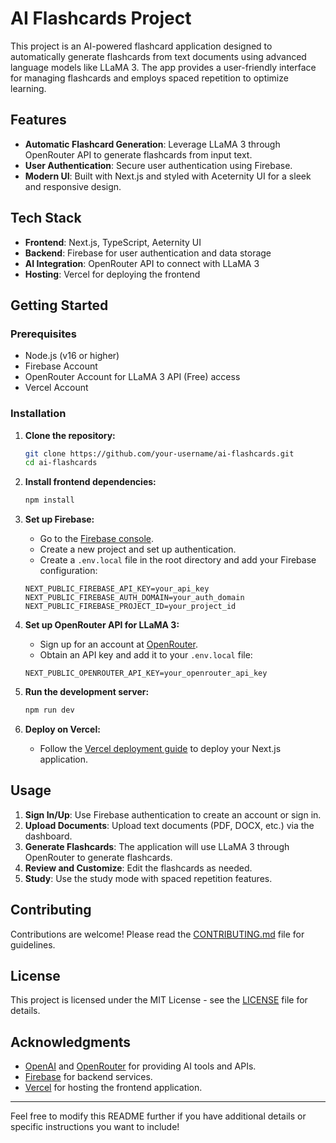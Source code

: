 # AI Flashcards Project

This project is an AI-powered flashcard application designed to automatically generate flashcards from text documents using advanced language models like LLaMA 3. The app provides a user-friendly interface for managing flashcards and employs spaced repetition to optimize learning.

## Features

- **Automatic Flashcard Generation**: Leverage LLaMA 3 through OpenRouter API to generate flashcards from input text.
- **User Authentication**: Secure user authentication using Firebase.
- **Modern UI**: Built with Next.js and styled with Aceternity UI for a sleek and responsive design.

## Tech Stack

- **Frontend**: Next.js, TypeScript, Aeternity UI
- **Backend**: Firebase for user authentication and data storage
- **AI Integration**: OpenRouter API to connect with LLaMA 3
- **Hosting**: Vercel for deploying the frontend

## Getting Started

### Prerequisites

- Node.js (v16 or higher)
- Firebase Account
- OpenRouter Account for LLaMA 3 API (Free) access
- Vercel Account

### Installation

1. **Clone the repository:**

    ```bash
    git clone https://github.com/your-username/ai-flashcards.git
    cd ai-flashcards
    ```

2. **Install frontend dependencies:**

    ```bash
    npm install
    ```

3. **Set up Firebase:**

   - Go to the [Firebase console](https://console.firebase.google.com/).
   - Create a new project and set up authentication.
   - Create a `.env.local` file in the root directory and add your Firebase configuration:

    ```env
    NEXT_PUBLIC_FIREBASE_API_KEY=your_api_key
    NEXT_PUBLIC_FIREBASE_AUTH_DOMAIN=your_auth_domain
    NEXT_PUBLIC_FIREBASE_PROJECT_ID=your_project_id
    ```

4. **Set up OpenRouter API for LLaMA 3:**

   - Sign up for an account at [OpenRouter](https://openrouter.ai).
   - Obtain an API key and add it to your `.env.local` file:

    ```env
    NEXT_PUBLIC_OPENROUTER_API_KEY=your_openrouter_api_key
    ```

5. **Run the development server:**

    ```bash
    npm run dev
    ```

6. **Deploy on Vercel:**

   - Follow the [Vercel deployment guide](https://vercel.com/docs) to deploy your Next.js application.

## Usage

1. **Sign In/Up**: Use Firebase authentication to create an account or sign in.
2. **Upload Documents**: Upload text documents (PDF, DOCX, etc.) via the dashboard.
3. **Generate Flashcards**: The application will use LLaMA 3 through OpenRouter to generate flashcards.
4. **Review and Customize**: Edit the flashcards as needed.
5. **Study**: Use the study mode with spaced repetition features.

## Contributing

Contributions are welcome! Please read the [CONTRIBUTING.md](CONTRIBUTING.md) file for guidelines.

## License

This project is licensed under the MIT License - see the [LICENSE](LICENSE) file for details.

## Acknowledgments

- [OpenAI](https://www.openai.com) and [OpenRouter](https://openrouter.ai) for providing AI tools and APIs.
- [Firebase](https://firebase.google.com) for backend services.
- [Vercel](https://vercel.com) for hosting the frontend application.

---

Feel free to modify this README further if you have additional details or specific instructions you want to include!
